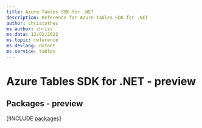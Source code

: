 ```yaml
---
title: Azure Tables SDK for .NET
description: Reference for Azure Tables SDK for .NET
author: christothes
ms.author: chriss
ms.data: 12/02/2022
ms.topic: reference
ms.devlang: dotnet
ms.service: tables
---
```

# Azure Tables SDK for .NET - preview
## Packages - preview
[!INCLUDE [packages](tables-index.md)]